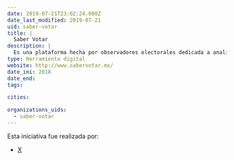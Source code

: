 ```yaml
---
date: 2019-07-21T23:02:24.000Z
date_last_modified: 2019-07-21
uid: saber-votar
title: |
  Saber Votar
description: |
  Es una plataforma hecha por observadores electorales dedicada a analizar la postura que asumen los candidatos a los distintos cargos de elección popular (locales y federales), respecto a determinado temas de interés general para las elecciones de 2018 en México.
type: Herramienta digital
website: http://www.sabervotar.mx/
date_ini: 2018
date_end: 
tags:

cities: 

organizations_uids:
  - saber-votar
---
```


Esta iniciativa fue realizada por:

- [X](/organizaciones/saber-votar)
